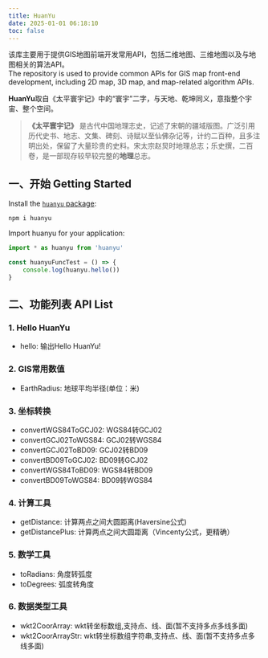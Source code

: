 ```yaml
---
title: HuanYu
date: 2025-01-01 06:18:10
toc: false
---
```

该库主要用于提供GIS地图前端开发常用API，包括二维地图、三维地图以及与地图相关的算法API。  
The repository is used to provide common APIs for GIS map front-end development, including 2D map, 3D map, and map-related algorithm APIs.  

**HuanYu**取自《太平寰宇记》中的“寰宇”二字，与天地、乾坤同义，意指整个宇宙、整个空间。
> **《太平寰宇记》** 是古代中国地理志史，记述了宋朝的疆域版图。广泛引用历代史书、地志、文集、碑刻、诗赋以至仙佛杂记等，计约二百种，且多注明出处，保留了大量珍贵的史料。宋太宗赵炅时地理总志；乐史撰，二百卷，是一部现存较早较完整的**地理**总志。  


## 一、开始 Getting Started
Install the [`huanyu` package](https://www.npmjs.com/package/huanyu):

```
npm i huanyu
```

Import huanyu for your application:
```js
import * as huanyu from 'huanyu'

const huanyuFuncTest = () => {
    console.log(huanyu.hello())
}
```

## 二、功能列表 API List
### 1. Hello HuanYu
- hello: 输出Hello HuanYu!
### 2. GIS常用数值
- EarthRadius: 地球平均半径(单位：米)
### 3. 坐标转换
- convertWGS84ToGCJ02: WGS84转GCJ02
- convertGCJ02ToWGS84: GCJ02转WGS84
- convertGCJ02ToBD09: GCJ02转BD09
- convertBD09ToGCJ02: BD09转GCJ02
- convertWGS84ToBD09: WGS84转BD09
- convertBD09ToWGS84: BD09转WGS84
### 4. 计算工具
- getDistance: 计算两点之间大圆距离(Haversine公式)
- getDistancePlus: 计算两点之间大圆距离（Vincenty公式，更精确）
### 5. 数学工具
- toRadians: 角度转弧度
- toDegrees: 弧度转角度
### 6. 数据类型工具
- wkt2CoorArray: wkt转坐标数组,支持点、线、面(暂不支持多点多线多面)
- wkt2CoorArrayStr: wkt转坐标数组字符串,支持点、线、面(暂不支持多点多线多面)
